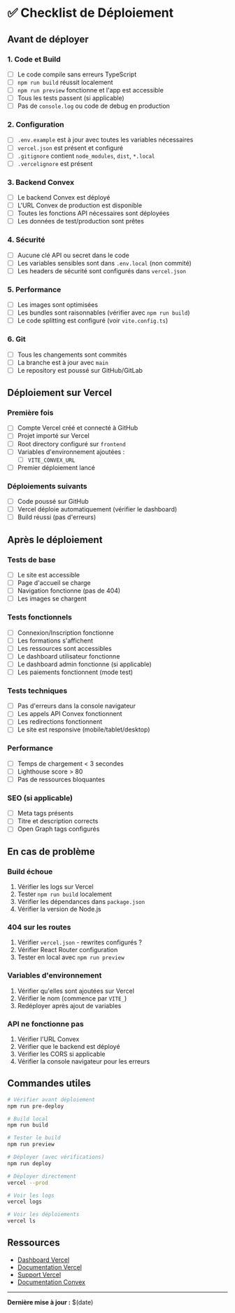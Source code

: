 # ✅ Checklist de Déploiement

## Avant de déployer

### 1. Code et Build
- [ ] Le code compile sans erreurs TypeScript
- [ ] `npm run build` réussit localement
- [ ] `npm run preview` fonctionne et l'app est accessible
- [ ] Tous les tests passent (si applicable)
- [ ] Pas de `console.log` ou code de debug en production

### 2. Configuration
- [ ] `.env.example` est à jour avec toutes les variables nécessaires
- [ ] `vercel.json` est présent et configuré
- [ ] `.gitignore` contient `node_modules`, `dist`, `*.local`
- [ ] `.vercelignore` est présent

### 3. Backend Convex
- [ ] Le backend Convex est déployé
- [ ] L'URL Convex de production est disponible
- [ ] Toutes les fonctions API nécessaires sont déployées
- [ ] Les données de test/production sont prêtes

### 4. Sécurité
- [ ] Aucune clé API ou secret dans le code
- [ ] Les variables sensibles sont dans `.env.local` (non commité)
- [ ] Les headers de sécurité sont configurés dans `vercel.json`

### 5. Performance
- [ ] Les images sont optimisées
- [ ] Les bundles sont raisonnables (vérifier avec `npm run build`)
- [ ] Le code splitting est configuré (voir `vite.config.ts`)

### 6. Git
- [ ] Tous les changements sont commités
- [ ] La branche est à jour avec `main`
- [ ] Le repository est poussé sur GitHub/GitLab

## Déploiement sur Vercel

### Première fois
- [ ] Compte Vercel créé et connecté à GitHub
- [ ] Projet importé sur Vercel
- [ ] Root directory configuré sur `frontend`
- [ ] Variables d'environnement ajoutées :
  - [ ] `VITE_CONVEX_URL`
- [ ] Premier déploiement lancé

### Déploiements suivants
- [ ] Code poussé sur GitHub
- [ ] Vercel déploie automatiquement (vérifier le dashboard)
- [ ] Build réussi (pas d'erreurs)

## Après le déploiement

### Tests de base
- [ ] Le site est accessible
- [ ] Page d'accueil se charge
- [ ] Navigation fonctionne (pas de 404)
- [ ] Les images se chargent

### Tests fonctionnels
- [ ] Connexion/Inscription fonctionne
- [ ] Les formations s'affichent
- [ ] Les ressources sont accessibles
- [ ] Le dashboard utilisateur fonctionne
- [ ] Le dashboard admin fonctionne (si applicable)
- [ ] Les paiements fonctionnent (mode test)

### Tests techniques
- [ ] Pas d'erreurs dans la console navigateur
- [ ] Les appels API Convex fonctionnent
- [ ] Les redirections fonctionnent
- [ ] Le site est responsive (mobile/tablet/desktop)

### Performance
- [ ] Temps de chargement < 3 secondes
- [ ] Lighthouse score > 80
- [ ] Pas de ressources bloquantes

### SEO (si applicable)
- [ ] Meta tags présents
- [ ] Titre et description corrects
- [ ] Open Graph tags configurés

## En cas de problème

### Build échoue
1. Vérifier les logs sur Vercel
2. Tester `npm run build` localement
3. Vérifier les dépendances dans `package.json`
4. Vérifier la version de Node.js

### 404 sur les routes
1. Vérifier `vercel.json` - rewrites configurés ?
2. Vérifier React Router configuration
3. Tester en local avec `npm run preview`

### Variables d'environnement
1. Vérifier qu'elles sont ajoutées sur Vercel
2. Vérifier le nom (commence par `VITE_`)
3. Redéployer après ajout de variables

### API ne fonctionne pas
1. Vérifier l'URL Convex
2. Vérifier que le backend est déployé
3. Vérifier les CORS si applicable
4. Vérifier la console navigateur pour les erreurs

## Commandes utiles

```bash
# Vérifier avant déploiement
npm run pre-deploy

# Build local
npm run build

# Tester le build
npm run preview

# Déployer (avec vérifications)
npm run deploy

# Déployer directement
vercel --prod

# Voir les logs
vercel logs

# Voir les déploiements
vercel ls
```

## Ressources

- [Dashboard Vercel](https://vercel.com/dashboard)
- [Documentation Vercel](https://vercel.com/docs)
- [Support Vercel](https://vercel.com/support)
- [Documentation Convex](https://docs.convex.dev/)

---

**Dernière mise à jour :** $(date)
